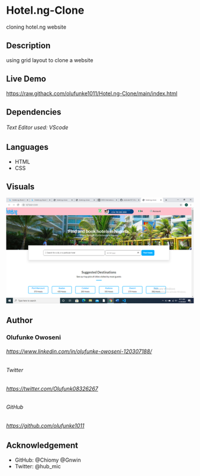 # Hotel.ng-Clone
cloning hotel.ng website


## Description

using grid layout to clone a website

## Live Demo

https://raw.githack.com/olufunke1011/Hotel.ng-Clone/main/index.html

## Dependencies

###### Text Editor used: VScode

## Languages

- HTML
- CSS

## Visuals

![Display_Preview](/Assets/Images/hotels.ngclone.png "page_preview")

## Author

###  Olufunke Owoseni

###### https://www.linkedin.com/in/olufunke-owoseni-120307188/

###### Twitter

###### https://twitter.com/Olufunk08326267

###### GitHub 

###### https://github.com/olufunke1011

## Acknowledgement

- GitHub: @Chiomy @Gnwin
- Twitter: @hub_mic
